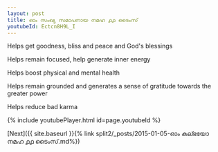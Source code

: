```yaml
---
layout: post
title: ഓം സംഖ്യ സമാപനായ നമഹ ൧൧ ടൈംസ്
youtubeId: Ectcn8H9L_I
---
```

 
 
Helps get goodness, bliss and peace and God's blessings
 
Helps remain focused, help generate inner energy 
 
Helps boost physical and mental health 
 
Helps remain grounded and generates a sense of gratitude towards the greater power 
 
Helps reduce bad karma
 
 
 
 


{% include youtubePlayer.html id=page.youtubeId %}
 
[Next]({{ site.baseurl }}{% link  split2/_posts/2015-01-05-ഓം കല്ഭയോ നമഹ ൧൧ ടൈംസ്.md%})
 
